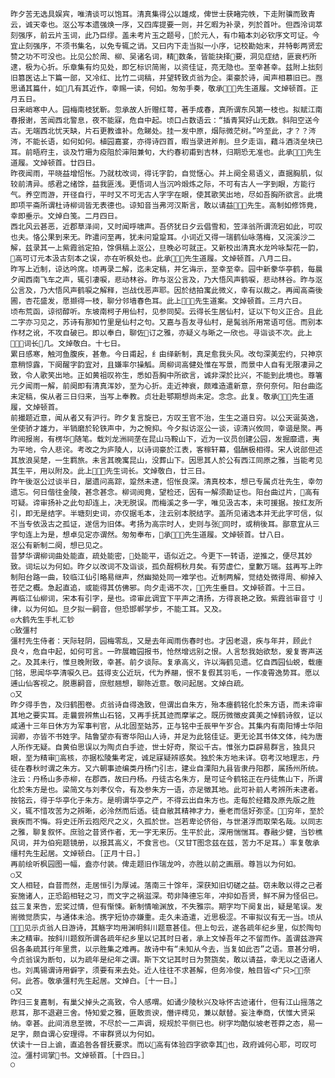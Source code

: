 <!-- { "loadSidebar": true } -->
    昨夕苦无选具娱宾，唯清谈可以饱耳。清真集得公以雄成，俾世士获睹完帙，下走附骥而致青云，诚天幸也。沤公写本遗强焕一序，又四库提要一则，并乞暇为补录，列於首叶。但西泠词萃刻强序，前云片玉词，此乃巨缪。盖未考片玉之题号，於元人，有巾箱本刘必钦序文可证。今宜止刻强序，不须书集名，以免专辄之诮。又曰内下走当拟一小序，记校勘始末，并特彰两贤宏赞之功不可没也。比见公於周、柳、吴诸名词，精数条，皆能抉择要，洞见症结，匪衰朽所逮，极为心折。乐章集有灼见处，即乞标识简耑，以资佳证，亮无隐也。至幸甚幸。兹附上拙刻旧篡医诂上下篇一部，又冷红、比竹二词稿，并望转致贞翁为企。渠豪於诗，闻声相慕旧已。亟思诵其篇什，如几有其近作，幸赐一读，何如。匆匆手奏，敬承先生道履。文焯顿首。正月五日。
    日来峭寒中人。园梅南枝犹靳。忽承故人折赠红萼，著手成春，真所谓东风第一枝也。拟赋江南春报谢，苦闻西北警息，夜不能寐，危自中起。顷口占数语云：“插青冥好山无数。斜阳空送今古。无端西北忧天缺，片石更教谁补。危睇处。挂一发中原，烟际微茫树。”吟至此，才？？涔涔，不能长语，如何如何。植园嘉宴，亦得诗四首，暇当录进斧削。旦夕走诣，藉斗酒浇垒块已耳。前晤府主，谈及竹珊为疫阻於渖阳兼旬，大约春初甫到吉林，归期恐无准也。此承先生道履。文焯顿首。廿四日。
    昨夜闻雨，平晓益增怊怅。乃就枕改词，得讬字韵，自觉惬心。并上阕全易语义，直据胸肌，似较前清异。感君之绪馀，益我匪浅。更悟词人当沉吟煅炼之际，不可有古人一字到眼，方能行气。养空而游，开径自行，平时又不可无古人字字在眼，使其歌笑出地，尽如吾胸所欲言。此境即项平斋所谓杜诗柳词皆无表德也。谅知音当弗河汉斯言，敢以请益先生。高制如修饰竟，幸即垂示。文焯白笺。二月四日。
    西北风云甚恶，近郡草泽间，又时闻呼啸声。吾侪犹日夕云倡雪和，笠泽翁所谓流宕如此，可叹也夫。恪公果到来无。昨遣问至再，犹未问跫跫耳。小词近又得一瑞鹤仙咏落梅，又浣溪沙二解，兹录其一上紫霞翁定拍，馀俱稿上沤公，旦晚必可就正。又新校出清真水龙吟咏梨花一韵，高可订元本汲古刻本之误，亦在听枫处也。此承先生道履。文焯顿首。八月二日。
    昨写上近制，谅达吟席。顷再录二解，迄未定稿，并乞诲示，至幸至幸。园中新豢华亭鹤，每晨夕闻西南飞车之声，辄引凄唳，悲动林谷。昨与沤公言及，乃大悟风声鹤唳，悲动林谷。昨与沤公言及，乃大悟风声鹤唳之解释，岂战伐恶声耶。因於结拍寓此微义，幸有以裁之。再闻高斋後圃，杏花盛发，愿撷得一枝，聊分邻墙春色耳。此上先生道案。文焯顿首。三月六日。
    顷布荒函，谅彻醇听。东坡南柯子用仙村，见参同契。云得长生居仙村，证以下句义正合。且此二字亦习见之，苏诗有那知竹里是仙村之句。又嘉与吾友寻仙村，是髯翁所用常语可信。而别本作材之讹，不攻自破已。即以奉白，聊佐订之雅，亦疑义与晰之一欣也。寻诣谈不次。此上词长几。文焯敬白。十七日。
    累日感寒，触河鱼腹疾，甚惫。今日甫起，纟由绎新制，真足愈我头风。改句深美宏约，只神京意稍惊露，下阕醒字韵宜对，且嫌率尔操觚。周柳词高健处惟在写景，而景中人自有无限凄异之致，令人歌笑出地。正如黄祖叹祢生，悉如吾胸中所欲言，诚非深於比兴，不能到此境也。尊箸元夕闻雨一解，前阕即有清真浑妙，至为心折。走近神衰，颇难造遣新意，奈何奈何。阳台曲迄未定稿，俟从者三日归来，当写上奉教。贞壮赴鄂期想尚未定。念念。此复。敬承先生道履，文焯顿首。
    前撮题近意，闻从者又有沪行。昨夕复言旋已，方叹王官不治，生生之道日穷。以公天诞英逸，坐使骄才雄力，半销磨於轮铁声中，为之惋抑。今夕拟访沤公一谈，谅清兴攸同，幸谐是聚。再昨阅报耑，有楞华随笔。载刘龙洲祠垄在昆山马鞍山下，近为一议员创建公园，发掘靡遗，夷为平地，令人悲诧。考改之为庐陵人，以诗词豪於江表，客稼轩幕，倡酬极相得。宋人说部但述其放浪吴楚，一生羁旅。未言其晚寓昆山，没葬山下。因思其人於公有西江同原之雅，当能考见其生平，用以附及。此上先生词长。文焯敬白，廿三日。
    昨午後沤公过谈半日，屡遗问高踪，跫然未逮，怊怅良深。清真校本，想已专属贞壮先生，幸勿遗忘。何日偕往金陵，甚念甚念。柳词阅竟，望检还，因有一解须勘证也。阳台曲过片，高有可疑。谛审扬补之此句却连上，决无脱误。而梅溪之多一字，唯见汲古本，未可援据。按红友所引，即无是结字。半塘刻史词，亦仅据毛本，注云别本脱结字。盖所见诸选本并无此字可信，似不当专依汲古之孤证，遂信为旧体。考扬为高宗时人，史则与张同时，或稍後耳。鄙意宜从三字句连上为是，想卓见定亦谓然。匆匆奉布，承先生道履。文焯顿首。廿八日。
    沤公有新制二阕，想已见之。
    昔梦华谓柳词曲处能直，疏处能密，处能平，语似近之。今更下一转语，逆推之，便尽其妙致。词坛以为何如。昨夕以改词不及诣谈，孤负酲桐秋月矣。有劳虚伫，皇歉万端。兹再写上昨制阳台路一曲，较临江仙引略易继声，然幽拗处同一难学也。近制两解，觉结处微得周、柳掉入苍茫之概。急起直追，或能得其仿佛邪。向夕走谒不次，先生垂目。文焯顿首。十三日。
    再临江仙柳词，宋本有引字，是也。谛审此调宜下平声之清扬，方得哀艳之致。紫霞翁审音寸刂律，以为何如。旦夕拟一嗣音，但恐邯郸学步，不能工耳。又及。
    ◎大鹤先生手札汇钞
    ○致彊村
    彊村先生侍者：天际轻阴，园梅零乱，又是去年闻雨伤春时也。才因老退，疾与年并，顾此忄良々，危自中起，如何可言。一昨展瞻园报书，怆然增远别之恨。人言愁我始欲愁，爰复寄声送之。及其未行，惟旦晚附致，幸甚。前夕谈际。复承高义，许以海鹤见遗。忆自西园仙蜕，载瘗铭，思闻华亭清唳久已。兹得支公近玩，代为养翮，恨不复假其羽毛，一作凌霄逸势耳。愿以逋山仙客视之。脱惠嗣音，庶慰翘想，聊陈近意。敬问起居。文焯白疏。
    ○又
    昨夕得手告，及归鹤图卷。贞翁诗自得逸致，但谓出自朱方，殆本瘗鹤铭化於朱方语，而未谛审其地之要实耳。走曩尝辨焦山石铭，又再手抚其迹而摩挲之。既历微徵皮龚美之悼鹤诗叙，证以咸通十三年日休方为军事判官，从北固至姑苏，正与铭中壬辰甲午岁合。其集内有南阳博士华阳润卿，亦皆不书姓字。陆鲁望亦有寄华阳山人诗，并足为此铭佳证。更无论其书体文体，纯为唐人所作无疑。自黄伯思误以为陶贞白手迹，世士好奇，聚讼千古。惟张力臣辟易群言，独具只眼，至为精审高核，亦据松陵集考定，诚足寐疑辨惑矣。独於朱方地未详。窃考汉地理志，丹徒在春秋时谓之朱方。又六朝事迹编类丹杨门引志，建业自溧阳九县皆隶丹阳郡，属扬州所统。注云：丹杨山多赤柳，在郡西，故曰丹杨。丹徒古名朱方，是可证今鹤铭正在丹徒焦山下，所谓化於朱方是也。梁简文与刘孝仪令，有及参朱方一语，亦足徵其地。此可补前人考辨所未逮者。按铭云，得于华亭化于朱方。是明谓华亭之产，不得云出自朱方也。走每於经籍及原先版之胜义，辄不惜攻苦为之辨晰，必泠然而后适。徒自敝其精神才力，垂老而信好弥坚。穷年，至於衰疾而不悔。将史迁所云抱咫尺之义，久孤於世。岂若卑论侪俗，与世湛浮而取荣名哉。以同志之雅，聊复叙怀。庶验之昔贤作者，无一字无来历。生平於此，深用惴惴耳。春融少健，当钞樵风词，并为伯宛题镜册，以报其高义，不食言也。（又甘Т图念兹在兹，苦力不足耳。）率复敬承缰村先生起居。文焯顿白。［正月十日。］
    再前绘听枫园图一幅，盍亦付装。俾走题旧作瑞龙吟，亦胜以前之画扇。尊旨以为何如。
    ○又
    文人相轻，自昔而然，走居恒引为厚诫。落南三十馀年，深获知旧切磋之益。窃未敢以得之己者妄施诸人，正恐蹈相轻之习，而文字之祸滋深。苟非降德忘年，冲抑如吾贤，鲜不屏为怪侣已。兹三复来告，宏奖过情，但有惭悚。新制情喻渊放，不失雅宗。期字均下阕复出，疑是笔误。发耑微觉质实，与通体未洽。携字短协亦嫌重。走久未造遣，近思极涩。不审拟议有无一当。顷从见示贞翁人日游诗，其觞字均用渊明斜川题意甚佳。但上句云，遂各疏年纪乡里，似於陶句未之精审。按斜川题叙所谓各疏年纪乡里以记其时日者，承上文悼吾年之不留而作。盖谓兹游宾侣各条疏其行年里贯，以示胜集之难再。故诗中有“未知从今去，当复如此否”之语。意甚分明，今贞翁误为断句，以为疏年是纪年之谓。斯下文记其时日为赘旒矣，敢以请益，幸无以之语诸人也。刘禹锡谓诗用僻字，须要有来去处。近人往往不求甚解，但务冷俊，触目皆<疒只>，奈何。此答。敬承彊村先生起居。文焯白。［十一日。］
    ○又
    昨归三复嘉制，有巢父掉头之高致，令人感喟。如诵少陵秋兴及咏怀古迹诸什，但有江山摇落之悲耳，那不退避三舍。恃知爱之雅，匪敢贡谀，僭评樗见，兼以献替。妄注奉商，伏惟大贤采纳。幸甚。此间消息至微，不尽於一二声调，规规於平侧已也。树字均酷似坡老苍莽之态，易一足字，颇自谓心安理得。不审群贤以为何如。
    伏读十一日上谕，直追咎各督抚要求。而以高有体验四字欲幸其也，政府诚何心耶，可叹可泣。彊村词掌书。文焯顿首。［十四日。］
    ○
